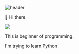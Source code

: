 ![header](https://capsule-render.vercel.app/api?type=waving&color=gradient&height=200&section=header&text=&fontSize=90)

👋 Hi there

<img src="https://img.shields.io/badge/Python-3776AB?style=for-the-badge&logo=python&logoColor=white">

This is beginner of programming.

I'm trying to learn Python



